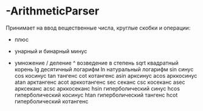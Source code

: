 # -ArithmeticParser
Принимает на ввод вещественные числа, круглые скобки и операции:

+ плюс
- унарный и бинарный минус
* умножение
/ деление
^ возведение в степень
sqrt квадратный корень
lg десятичный логарифм
ln натуральный логарифм
sin синус
cos косинус
tan тангенс
cot котангенс
asin арксинус
acos арккосинус
atan арктангенс
acot арккотангенс
sec секанс
csc косеканс
asec арксеканс
acsc арккосеканс
hsin гиперболический синус
hcos гиперболический косинус
htan гиперболический тангенс
hcot гиперболический котангенс
